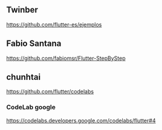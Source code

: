 ## Twinber

https://github.com/flutter-es/ejemplos

## Fabio Santana

https://github.com/fabiomsr/Flutter-StepByStep

##  chunhtai

https://github.com/flutter/codelabs

### CodeLab google
https://codelabs.developers.google.com/codelabs/flutter#4
